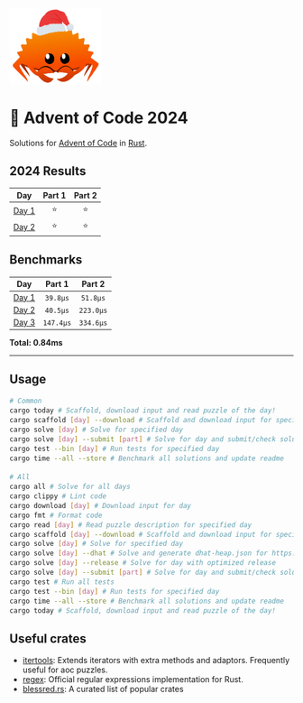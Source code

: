 <img src="./.assets/christmas_ferris.png" width="164">

# 🎄 Advent of Code 2024

Solutions for [Advent of Code](https://adventofcode.com/) in [Rust](https://www.rust-lang.org/).

<!--- advent_readme_stars table --->
## 2024 Results

| Day | Part 1 | Part 2 |
| :---: | :---: | :---: |
| [Day 1](https://adventofcode.com/2024/day/1) | ⭐ | ⭐ |
| [Day 2](https://adventofcode.com/2024/day/2) | ⭐ | ⭐ |
<!--- advent_readme_stars table --->

<!--- benchmarking table --->
## Benchmarks

| Day | Part 1 | Part 2 |
| :---: | :---: | :---:  |
| [Day 1](./src/bin/01.rs) | `39.8µs` | `51.8µs` |
| [Day 2](./src/bin/02.rs) | `40.5µs` | `223.0µs` |
| [Day 3](./src/bin/03.rs) | `147.4µs` | `334.6µs` |

**Total: 0.84ms**
<!--- benchmarking table --->

---

## Usage

```sh
# Common
cargo today # Scaffold, download input and read puzzle of the day!
cargo scaffold [day] --download # Scaffold and download input for specified day
cargo solve [day] # Solve for specified day
cargo solve [day] --submit [part] # Solve for day and submit/check solution
cargo test --bin [day] # Run tests for specified day
cargo time --all --store # Benchmark all solutions and update readme

# All
cargo all # Solve for all days
cargo clippy # Lint code
cargo download [day] # Download input for day
cargo fmt # Format code
cargo read [day] # Read puzzle description for specified day
cargo scaffold [day] --download # Scaffold and download input for specified day
cargo solve [day] # Solve for specified day
cargo solve [day] --dhat # Solve and generate dhat-heap.json for https://nnethercote.github.io/dh_view/dh_view.html
cargo solve [day] --release # Solve for day with optimized release
cargo solve [day] --submit [part] # Solve for day and submit/check solution
cargo test # Run all tests
cargo test --bin [day] # Run tests for specified day
cargo time --all --store # Benchmark all solutions and update readme
cargo today # Scaffold, download input and read puzzle of the day!
```

## Useful crates

- [itertools](https://crates.io/crates/itertools): Extends iterators with extra methods and adaptors. Frequently useful for aoc puzzles.
- [regex](https://crates.io/crates/regex): Official regular expressions implementation for Rust.
- [blessred.rs](https://blessed.rs/crates): A curated list of popular crates

